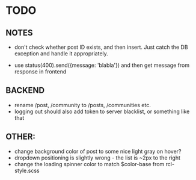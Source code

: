 # TODO

## NOTES

-   don't check whether post ID exists, and then insert. Just catch the DB exception and handle it appropriately.

-   use status(400).send({message: 'blabla'}) and then get message from response in frontend

## BACKEND

-   rename /post, /community to /posts, /communities etc.
-   logging out should also add token to server blacklist, or something like that

## OTHER:

-   change background color of post to some nice light gray on hover?
-   dropdown positioning is slightly wrong - the list is ~2px to the right
-   change the loading spinner color to match \$color-base from rcl-style.scss

